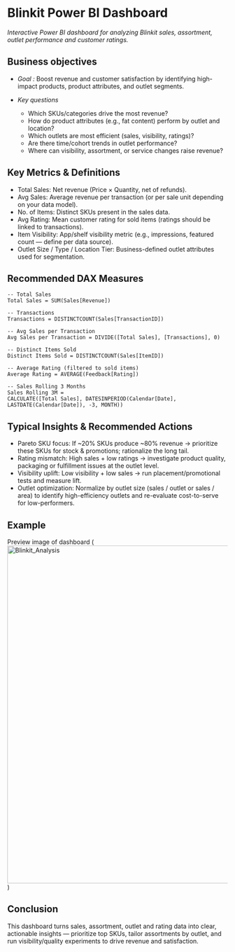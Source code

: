 # Blinkit Power BI Dashboard

*Interactive Power BI dashboard for analyzing Blinkit sales, assortment, outlet performance and customer ratings.*

## Business objectives

- *Goal :* Boost revenue and customer satisfaction by identifying high-impact products, product attributes, and outlet segments.

- *Key questions*

    - Which SKUs/categories drive the most revenue?
    - How do product attributes (e.g., fat content) perform by outlet and location?
    - Which outlets are most efficient (sales, visibility, ratings)?
    - Are there time/cohort trends in outlet performance?
    - Where can visibility, assortment, or service changes raise revenue?

## Key Metrics & Definitions

  - Total Sales: Net revenue (Price × Quantity, net of refunds).
  - Avg Sales: Average revenue per transaction (or per sale unit depending on your data model).
  - No. of Items: Distinct SKUs present in the sales data.
  - Avg Rating: Mean customer rating for sold items (ratings should be linked to transactions).
  - Item Visibility: App/shelf visibility metric (e.g., impressions, featured count — define per  data source).
  - Outlet Size / Type / Location Tier: Business-defined outlet attributes used for segmentation.

## Recommended DAX Measures

    -- Total Sales
    Total Sales = SUM(Sales[Revenue])
    
    -- Transactions
    Transactions = DISTINCTCOUNT(Sales[TransactionID])
    
    -- Avg Sales per Transaction
    Avg Sales per Transaction = DIVIDE([Total Sales], [Transactions], 0)
    
    -- Distinct Items Sold
    Distinct Items Sold = DISTINCTCOUNT(Sales[ItemID])
    
    -- Average Rating (filtered to sold items)
    Average Rating = AVERAGE(Feedback[Rating])
    
    -- Sales Rolling 3 Months
    Sales Rolling 3M =
    CALCULATE([Total Sales], DATESINPERIOD(Calendar[Date], LASTDATE(Calendar[Date]), -3, MONTH))

## Typical Insights & Recommended Actions

  - Pareto SKU focus: If ~20% SKUs produce ~80% revenue → prioritize these SKUs for stock & promotions; rationalize the long tail.
  - Rating mismatch: High sales + low ratings → investigate product quality, packaging or fulfillment issues at the outlet level.
  - Visibility uplift: Low visibility + low sales → run placement/promotional tests and measure lift.
  - Outlet optimization: Normalize by outlet size (sales / outlet or sales / area) to identify high-efficiency outlets and re-evaluate cost-to-serve for low-performers.

## Example

Preview image of dashboard (<img width="1421" height="771" alt="Blinkit_Analysis" src="https://github.com/user-attachments/assets/faadf49f-dcbf-474a-8892-90b6281a6dc9" />)

## Conclusion 

This dashboard turns sales, assortment, outlet and rating data into clear, actionable insights — prioritize top SKUs, tailor assortments by outlet, and run visibility/quality experiments to drive revenue and satisfaction.




